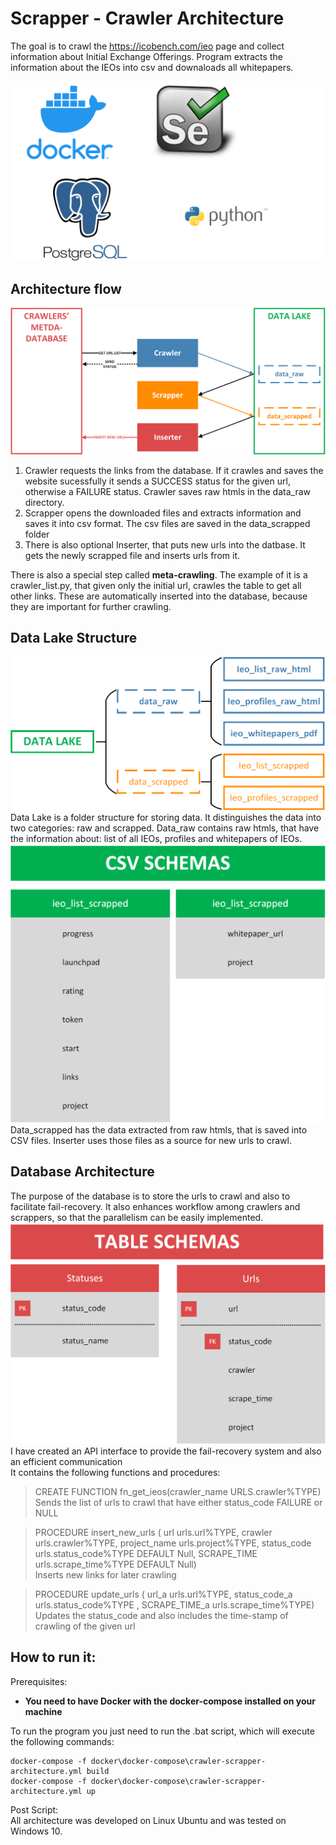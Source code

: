 
# Scrapper - Crawler Architecture
The goal is to crawl the https://icobench.com/ieo page and collect information about Initial
Exchange Offerings. Program extracts the information about the IEOs into csv and downaloads 
all whitepapers. <br>

![Tech Stack](docs/tech_stack.png)

## Architecture flow
![Architecture Flow](docs/architecture_flow.png)
1. Crawler requests the links from the database. If it crawles and saves the website sucessfully it sends a SUCCESS 
status for the given url, otherwise a FAILURE status. Crawler saves raw htmls in the data_raw directory.
2. Scrapper opens the downloaded files and extracts information and saves it into csv format. The csv files are saved in
the data_scrapped folder
3. There is also optional Inserter, that puts new urls into the datbase. It gets the newly scrapped file and inserts 
urls from it.

There is also a special step called **meta-crawling**. The example of it is a crawler_list.py, 
that given only the initial url, crawles the table to get all other links. These are automatically inserted into the database,
because they are important for further crawling.  
## Data Lake Structure
![Data Lake Structure](docs/data_lake_structure.png)
Data Lake is a folder structure for storing data. 
It distinguishes the data into two categories: raw and scrapped.
Data_raw contains raw htmls, that have the information about: list of all IEOs, profiles and whitepapers of IEOs.  
![Schema csv](docs/schema_csv_data_scrapped.png)
Data_scrapped has the data extracted from raw htmls, that is saved into CSV files.
Inserter uses those files as a source for new urls to crawl. 
## Database Architecture
The purpose of the database is to store the urls to crawl and also to facilitate fail-recovery. 
It also enhances workflow among crawlers and scrappers, so that the parallelism can be easily implemented. 
![Table schemas](docs/table_schemas.png)
I have created an API interface to provide the fail-recovery system and also an efficient communication <br>
It contains the following functions and procedures:
> CREATE FUNCTION fn_get_ieos(crawler_name URLS.crawler%TYPE) <br>
Sends the list of urls to crawl that have either status_code FAILURE or NULL

> PROCEDURE insert_new_urls (
    url urls.url%TYPE,
    crawler urls.crawler%TYPE,
    project_name urls.project%TYPE,
    status_code urls.status_code%TYPE DEFAULT Null,
    SCRAPE_TIME urls.scrape_time%TYPE DEFAULT Null)<br>
Inserts new links for later crawling 
 
> PROCEDURE update_urls (
    url_a urls.url%TYPE,
    status_code_a urls.status_code%TYPE ,
    SCRAPE_TIME_a urls.scrape_time%TYPE)<br>
Updates the status_code and also includes the time-stamp of crawling of the given url


## How to run it:
Prerequisites:
- **You need to have Docker with the docker-compose installed on your machine**

To run the program you just need to run the .bat script, which will execute the following commands:
```shell script
docker-compose -f docker\docker-compose\crawler-scrapper-architecture.yml build
docker-compose -f docker\docker-compose\crawler-scrapper-architecture.yml up
```

 Post Script:<br>
 All architecture was developed on Linux Ubuntu and was tested on Windows 10. 
